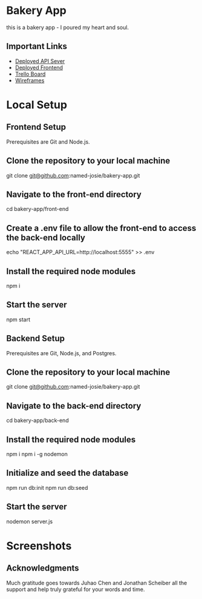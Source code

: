# Bakery App

this is a bakery app - I poured my heart and soul.

## Important Links

- [Deployed API Sever](https://warm-sierra-73678.herokuapp.com/)
- [Deployed Frontend](https://bonifaciobakery.netlify.app/)
- [Trello Board](https://trello.com/b/P34RvuLT/app-planning)
- [Wireframes](https://wireframe.cc/nPmBk6)

# Local Setup

## Frontend Setup

Prerequisites are Git and Node.js.

## Clone the repository to your local machine

git clone git@github.com:named-josie/bakery-app.git

## Navigate to the front-end directory

cd bakery-app/front-end

## Create a .env file to allow the front-end to access the back-end locally

echo "REACT_APP_API_URL=http://localhost:5555" >> .env

## Install the required node modules

npm i

## Start the server

npm start

## Backend Setup

Prerequisites are Git, Node.js, and Postgres.
## Clone the repository to your local machine

git clone git@github.com:named-josie/bakery-app.git

## Navigate to the back-end directory

cd bakery-app/back-end

## Install the required node modules

npm i
npm i -g nodemon

## Initialize and seed the database

npm run db:init
npm run db:seed

## Start the server

nodemon server.js

# Screenshots

## Acknowledgments

Much gratitude goes towards Juhao Chen and Jonathan Scheiber all the support and help truly grateful for your words and time.
